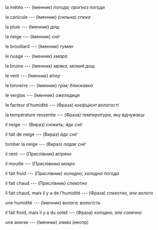 la météo --- (Іменник)
*погода; прогноз погоди*



la canicule --- (Іменник)
*(сильна) спека*



la pluie --- (Іменник)
*дощ*



la neige --- (Іменник)
*сніг*



le brouillard --- (Іменник)
*туман*



le nuage --- (Іменник)
*хмара*



la bruine --- (Іменник)
*мряка, мілкий дощ*



le vent --- (Іменник)
*вітер*



le tonnerre --- (Іменник)
*грім; блискавка*



le verglas --- (Іменник)
*ожеледиця*



le facteur d'humidité --- (Фраза)
*коефіцієнт вологості*



la température ressentie --- (Фраза)
*температура, яку відчуваєш*



il neige --- (Вираз)
*сніжить; йде сніг*



il fait de neige --- (Вираз)
*йде сніг*



tomber la neige --- (Вираз)
*падає сніг*



il vent --- (Прислівник)
*вітряно*



il mouille --- (Прислівник)
*мокро*



il fait froid --- (Прислівник)
*холодно; холодна погода*



il fait chaud --- (Прислівник)
*спекотно*



il fait chaud, mais il y a de l'humidité --- (Фраза)
*спекотно, але волого*



une humidité --- (Іменник)
*волога; вологість*



il fait froid, mais il y a du soleil --- (Фраза)
*холодно, але сонячно*



une averse --- (Іменник)
*злива* (неопр)



